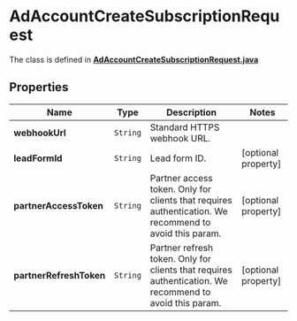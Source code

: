 

# AdAccountCreateSubscriptionRequest

The class is defined in **[AdAccountCreateSubscriptionRequest.java](../../src/main/java/org/openapitools/model/AdAccountCreateSubscriptionRequest.java)**

## Properties

Name | Type | Description | Notes
------------ | ------------- | ------------- | -------------
**webhookUrl** | `String` | Standard HTTPS webhook URL. | 
**leadFormId** | `String` | Lead form ID. |  [optional property]
**partnerAccessToken** | `String` | Partner access token. Only for clients that requires authentication. We recommend to avoid this param. |  [optional property]
**partnerRefreshToken** | `String` | Partner refresh token. Only for clients that requires authentication. We recommend to avoid this param. |  [optional property]






